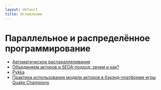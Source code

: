 ```yaml
---
layout: default
title: Оглавление
---
```


# Параллельное и распределённое программирование

* [Автоматическое распараллеливание](https://ru.wikipedia.org/wiki/%D0%90%D0%B2%D1%82%D0%BE%D0%BC%D0%B0%D1%82%D0%B8%D1%87%D0%B5%D1%81%D0%BA%D0%BE%D0%B5_%D1%80%D0%B0%D1%81%D0%BF%D0%B0%D1%80%D0%B0%D0%BB%D0%BB%D0%B5%D0%BB%D0%B8%D0%B2%D0%B0%D0%BD%D0%B8%D0%B5)
* [Объединяем акторов и SEDA-подход: зачем и как?](https://habr.com/ru/articles/335304/)
* [Pykka](https://pykka.readthedocs.io/)
* [Практика использования модели акторов в бэкэнд-платформе игры Quake Champions](https://habr.com/ru/companies/pixonic/articles/426115/)
